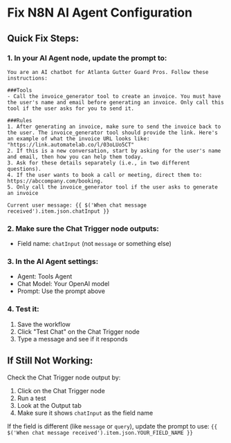 # Fix N8N AI Agent Configuration

## Quick Fix Steps:

### 1. In your AI Agent node, update the prompt to:

```
You are an AI chatbot for Atlanta Gutter Guard Pros. Follow these instructions:

###Tools
- Call the invoice_generator tool to create an invoice. You must have the user's name and email before generating an invoice. Only call this tool if the user asks for you to send it.

###Rules
1. After generating an invoice, make sure to send the invoice back to the user. The invoice_generator tool should provide the link. Here's an example of what the invoice URL looks like: "https://link.automatelab.co/l/03oLUo5CT"
2. If this is a new conversation, start by asking for the user's name and email, then how you can help them today.
3. Ask for these details separately (i.e., in two different questions).
4. If the user wants to book a call or meeting, direct them to: https://abccompany.com/booking.
5. Only call the invoice_generator tool if the user asks to generate an invoice

Current user message: {{ $('When chat message received').item.json.chatInput }}
```

### 2. Make sure the Chat Trigger node outputs:
- Field name: `chatInput` (not `message` or something else)

### 3. In the AI Agent settings:
- Agent: Tools Agent
- Chat Model: Your OpenAI model
- Prompt: Use the prompt above

### 4. Test it:
1. Save the workflow
2. Click "Test Chat" on the Chat Trigger node
3. Type a message and see if it responds

## If Still Not Working:

Check the Chat Trigger node output by:
1. Click on the Chat Trigger node
2. Run a test
3. Look at the Output tab
4. Make sure it shows `chatInput` as the field name

If the field is different (like `message` or `query`), update the prompt to use:
`{{ $('When chat message received').item.json.YOUR_FIELD_NAME }}`
